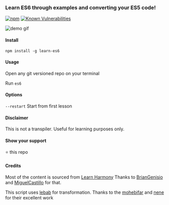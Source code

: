 ### Learn ES6 through examples and converting your ES5 code!

[![npm](https://img.shields.io/npm/v/learn-es6.svg?maxAge=3600)](https://www.npmjs.com/package/learn-es6)
[![Known
Vulnerabilities](https://snyk.io/test/npm/learn-es6/badge.svg)](https://snyk.io/test/npm/learn-es6)

![demo gif](https://raw.githubusercontent.com/siddharthkp/learn-es6/master/demo.gif)

#### Install

`npm install -g learn-es6`

#### Usage

Open any git versioned repo on your terminal

Run `es6`

#### Options

`--restart`    Start from first lesson

#### Disclaimer

This is not a transpiler. Useful for learning purposes only.

#### Show your support

⭐ this repo

#### Credits

Most of the content is sourced from [Learn Harmony](learnharmony.org)
Thanks to [BrianGenisio](https://github.com/BrianGenisio) and [MiguelCastillo](https://github.com/MiguelCastillo) for that.

This script uses [lebab](https://github.com/mohebifar/lebab) for transformation.
Thanks to the [mohebifar](https://github.com/mohebifar) and [nene](https://github.com/nene) for their excellent work
